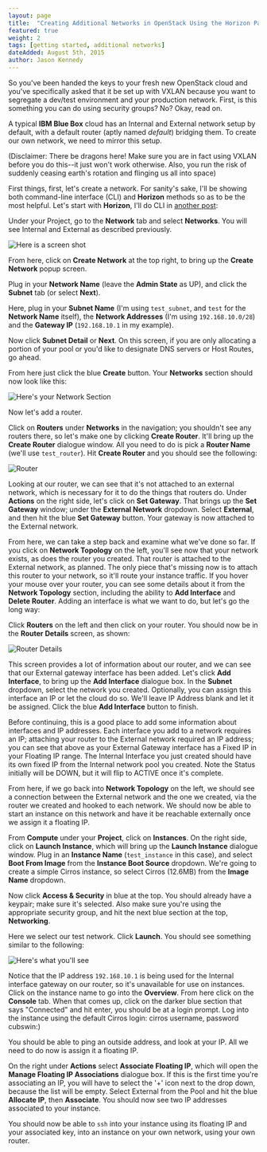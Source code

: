 ```yaml
---
layout: page
title:  "Creating Additional Networks in OpenStack Using the Horizon Panel"
featured: true
weight: 2
tags: [getting started, additional networks]
dateAdded: August 5th, 2015
author: Jason Kennedy
---
```


So you've been handed the keys to your fresh new OpenStack cloud and you've specifically asked that it be set up with VXLAN because you want to segregate a dev/test environment and your production network. First, is this something you can do using security groups? No? Okay, read on.

A typical **IBM Blue Box** cloud has an Internal and External network setup by default, with a default router (aptly named *default*) bridging them. To create our own network, we need to mirror this setup.

(Disclaimer: There be dragons here! Make sure you are in fact using VXLAN before you do this--it just won't work otherwise. Also, you run the risk of suddenly ceasing earth's rotation and flinging us all into space)

First things, first, let's create a network. For sanity's sake, I'll be showing both command-line interface (CLI) and **Horizon** methods so as to be the most helpful. Let's start with **Horizon**, I'll do CLI in [another post]():

Under your Project, go to the **Network** tab and select **Networks**. You will see Internal and External as described previously.

 ![Here is a screen shot](http://help.bluebox.net/hc/en-us/article_attachments/202593017/Screen_Shot_2015-08-04_at_12.06.40_PM.png)


From here, click on **Create Network** at the top right, to bring up the **Create Network** popup screen.

Plug in your **Network Name** (leave the **Admin State** as UP), and click the **Subnet** tab (or select **Next**).

Here, plug in your **Subnet Name** (I'm using `test_subnet`, and `test` for the **Network Name** itself), the **Network Addresses** (I'm using `192.168.10.0/28`) and the **Gateway IP** (`192.168.10.1` in my example).

Now click **Subnet Detail** or **Next**. On this screen, if you are only allocating a portion of your pool or you'd like to designate DNS servers or Host Routes, go ahead.

From here just click the blue **Create** button. Your **Networks** section should now look like this:

![Here's your Network Section](http://help.bluebox.net/hc/en-us/article_attachments/202594607/Screen_Shot_2015-08-04_at_12.38.57_PM.png)

Now let's add a router.

Click on **Routers** under **Networks** in the navigation; you shouldn't see any routers there, so let's make one by clicking **Create Router**. It'll bring up the **Create Router** dialogue window. All you need to do is pick a **Router Name** (we'll use `test_router`). Hit **Create Router** and you should see the following:

![Router](http://help.bluebox.net/hc/en-us/article_attachments/202667758/Screen_Shot_2015-08-04_at_12.43.48_PM.png)

Looking at our router, we can see that it's not attached to an external network, which is necessary for it to do the things that routers do. Under **Actions** on the right side, let's click on **Set Gateway**. That brings up the **Set Gateway** window; under the **External Network** dropdown.
Select **External**, and then hit the blue **Set Gateway** button. Your gateway is now attached to the External network.

From here, we can take a step back and examine what we've done so far. If you click on **Network Topology** on the left, you'll see now that your network exists, as does the router you created. That router is attached to the External network, as planned. The only piece that's missing now is to attach this router to your network, so it'll route your instance traffic. If you hover your mouse over your router, you can see some details about it from the **Network Topology** section, including the ability to **Add Interface** and **Delete Router**. Adding an interface is what we want to do, but let's go the long way:

Click **Routers** on the left and then click on your router. You should now be in the **Router Details** screen, as shown:

![Router Details](http://help.bluebox.net/hc/en-us/article_attachments/202594817/Screen_Shot_2015-08-04_at_12.53.00_PM.png)

This screen provides a lot of information about our router, and we can see that our External gateway interface has been added. Let's click **Add Interface**, to bring up the **Add Interface** dialogue box. In the **Subnet** dropdown, select the network you created. Optionally, you can assign this interface an IP or let the cloud do so. We'll leave IP Address blank and let it be assigned. Click the blue **Add Interface** button to finish.

Before continuing, this is a good place to add some information about interfaces and IP addresses. Each interface you add to a network requires an IP; attaching your router to the External network required an IP address; you can see that above as your External Gateway interface has a Fixed IP in your Floating IP range. The Internal Interface you just created should have its own fixed IP from the Internal network pool you created. Note the Status initially will be DOWN, but it will flip to ACTIVE once it's complete.

From here, if we go back into **Network Topology** on the left, we should see a connection between the External network and the one we created, via the router we created and hooked to each network. We should now be able to start an instance on this network and have it be reachable externally once we assign it a floating IP.

From **Compute** under your **Project**, click on **Instances**. On the right side, click on **Launch Instance**, which will bring up the **Launch Instance** dialogue window. Plug in an **Instance Name** (`test_instance` in this case), and select **Boot From Image** from the **Instance Boot Source** dropdown. We're going to create a simple Cirros instance, so select Cirros (12.6MB) from the **Image Name** dropdown.

Now click **Access & Security** in blue at the top. You should already have a keypair; make sure it's selected. Also make sure you're using the appropriate security group, and hit the next blue section at the top, **Networking**.

Here we select our test network. Click **Launch**. You should see something similar to the following:

![Here's what you'll see](http://help.bluebox.net/hc/en-us/article_attachments/202595027/Screen_Shot_2015-08-04_at_1.07.47_PM.png)

Notice that the IP address `192.168.10.1` is being used for the Internal interface gateway on our router, so it's unavailable for use on instances. Click on the instance name to go into the **Overview**. From here click on the **Console** tab. When that comes up, click on the darker blue section that says "Connected" and hit enter, you should be at a login prompt. Log into the instance using the default Cirros login: cirros username, password cubswin:)

You should be able to ping an outside address, and look at your IP. All we need to do now is assign it a floating IP.

On the right under **Actions** select **Associate Floating IP**, which will open the **Manage Floating IP Associations** dialogue box. If this is the first time you're associating an IP, you will have to select the '+' icon next to the drop down, because the list will be empty. Select External from the Pool and hit the blue **Allocate IP**, then **Associate**. You should now see two IP addresses associated to your instance.

You should now be able to `ssh` into your instance using its floating IP and your associated key, into an instance on your own network, using your own router.
